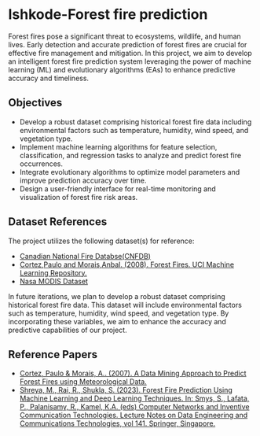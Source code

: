 
# Ishkode-Forest fire prediction
Forest fires pose a significant threat to ecosystems, wildlife, and human lives. Early detection and accurate prediction of forest fires are crucial for effective fire management and mitigation. In this project, we aim to develop an intelligent forest fire prediction system leveraging the power of machine learning (ML) and evolutionary algorithms (EAs) to enhance predictive accuracy and timeliness.



## Objectives

- Develop a robust dataset comprising historical forest fire data including environmental factors such as temperature, humidity, wind speed, and vegetation type.
- Implement machine learning algorithms for feature selection, classification, and regression tasks to analyze and predict forest fire occurrences.
- Integrate evolutionary algorithms to optimize model parameters and improve prediction accuracy over time.
- Design a user-friendly interface for real-time monitoring and visualization of forest fire risk areas.
## Dataset References

The project utilizes the following dataset(s) for reference:

 - [Canadian National Fire Databse(CNFDB) ](https://cwfis.cfs.nrcan.gc.ca/datamart)
 - [Cortez,Paulo and Morais,Anbal. (2008). Forest Fires. UCI Machine Learning Repository. ](https://doi.org/10.24432/C5D88D.)
 - [Nasa MODIS Dataset](https://firms.modaps.eosdis.nasa.gov/)

 In future iterations, we plan to develop a robust dataset comprising historical forest fire data. This dataset will include environmental factors such as temperature, humidity, wind speed, and vegetation type. By incorporating these variables, we aim to enhance the accuracy and predictive capabilities of our project.
## Reference Papers

 - [Cortez, Paulo & Morais, A.. (2007). A Data Mining Approach to Predict Forest Fires using Meteorological Data. ](https://www.researchgate.net/publication/238767143_A_Data_Mining_Approach_to_Predict_Forest_Fires_using_Meteorological_Data/citation/download)
 - [Shreya, M., Rai, R., Shukla, S. (2023). Forest Fire Prediction Using Machine Learning and Deep Learning Techniques. In: Smys, S., Lafata, P., Palanisamy, R., Kamel, K.A. (eds) Computer Networks and Inventive Communication Technologies. Lecture Notes on Data Engineering and Communications Technologies, vol 141. Springer, Singapore.](https://doi.org/10.1007/978-981-19-3035-5_51)


